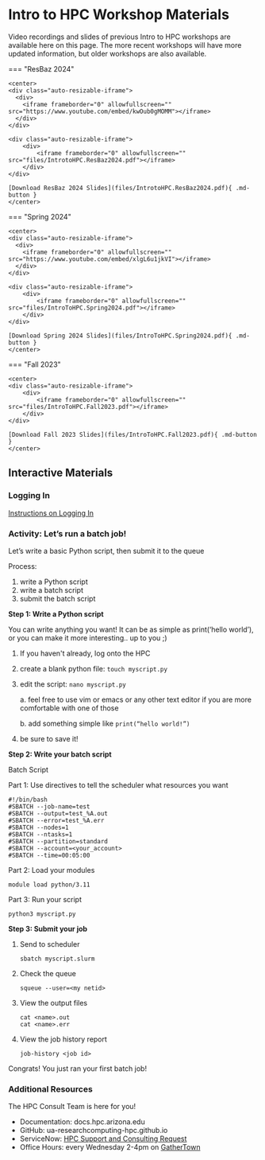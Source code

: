 <link rel="stylesheet" href="../../../assets/stylesheets/embedded_files.css">


# Intro to HPC Workshop Materials

Video recordings and slides of previous Intro to HPC workshops are available here on this page. The more recent workshops will have more updated information, but older workshops are also available.

=== "ResBaz 2024"
    
    <center>
    <div class="auto-resizable-iframe">
      <div>
        <iframe frameborder="0" allowfullscreen="" src="https://www.youtube.com/embed/kwOub0gMOMM"></iframe>
      </div>
    </div>

    <div class="auto-resizable-iframe">
        <div>
            <iframe frameborder="0" allowfullscreen="" src="files/IntrotoHPC.ResBaz2024.pdf"></iframe>
        </div>
    </div>

    [Download ResBaz 2024 Slides](files/IntrotoHPC.ResBaz2024.pdf){ .md-button }
    </center>

=== "Spring 2024"
    
    <center>
    <div class="auto-resizable-iframe">
      <div>
        <iframe frameborder="0" allowfullscreen="" src="https://www.youtube.com/embed/xlgL6u1jkVI"></iframe>
      </div>
    </div>

    <div class="auto-resizable-iframe">
        <div>
            <iframe frameborder="0" allowfullscreen="" src="files/IntroToHPC.Spring2024.pdf"></iframe>
        </div>
    </div>

    [Download Spring 2024 Slides](files/IntroToHPC.Spring2024.pdf){ .md-button }
    </center>

=== "Fall 2023"
    
    <center>
    <div class="auto-resizable-iframe">
        <div>
            <iframe frameborder="0" allowfullscreen="" src="files/IntroToHPC.Fall2023.pdf"></iframe>
        </div>
    </div>

    [Download Fall 2023 Slides](files/IntroToHPC.Fall2023.pdf){ .md-button }
    </center>



## Interactive Materials

<!-- Using the actual html from MKDocs here to add the target="_blank" bit
This makes it so the link opens in a new tab rather than redirecting the current tab
This should hopefully make navigation easier for the students?-->

### Logging In

<a class="md-button" href="../../../registration_and_access/system_access/" target="_blank">Instructions on Logging In</a>

### Activity: Let’s run a batch job!

Let’s write a basic Python script, then submit it to the queue 

Process:

1. write a Python script
2. write a batch script
3. submit the batch script

**Step 1: Write a Python script**

You can write anything you want! It can be as simple as print(‘hello world’), or you can make it more interesting.. up to you ;)

1. If you haven't already, log onto the HPC
2. create a blank python file: ```touch myscript.py```
3. edit the script: ```nano myscript.py```

    a. feel free to use vim or emacs or any other text editor if you are more comfortable with one of those

    b. add something simple like
        ```print(“hello world!”)```
4. be sure to save it!

**Step 2: Write your batch script**

Batch Script

Part 1: Use directives to tell the scheduler what resources you want

```
#!/bin/bash
#SBATCH --job-name=test 
#SBATCH --output=test_%A.out 
#SBATCH --error=test_%A.err 
#SBATCH --nodes=1
#SBATCH --ntasks=1
#SBATCH --partition=standard 
#SBATCH --account=<your_account> 
#SBATCH --time=00:05:00
```

Part 2: Load your modules

<!-- Changed this from the original PDF. Probably best practice to get
users to be comfortable with using version number for reproducibility-->

```
module load python/3.11
```

Part 3: Run your script

<!-- Changed this from the original PDF. The command "python" calls
the system python (version 2.75). Need pytyhon3 to access module version-->

```
python3 myscript.py
```

**Step 3: Submit your job**

1. Send to scheduler

    ```
    sbatch myscript.slurm
    ```
2. Check the queue
    
    ```
    squeue --user=<my netid>
    ```

3. View the output files

    ```
    cat <name>.out
    cat <name>.err
    ```
4. View the job history report
    
    ```
    job-history <job id>
    ```

Congrats! You just ran your first batch job!

### Additional Resources

The HPC Consult Team is here for you!

- Documentation: docs.hpc.arizona.edu
- GitHub: ua-researchcomputing-hpc.github.io
- ServiceNow: [HPC Support and Consulting Request](https://uarizona.service-now.com/sp?id=sc_cat_item&sys_id=2983102adbd23c109627d90d689619c6&sysparm_category=84d3d1acdbc8f4109627d90d6896191f)
- Office Hours: every Wednesday 2-4pm on [GatherTown](https://gather.town/app/dVsAprPNBVmI9NpL/hpc-office-hours)